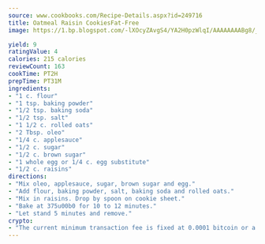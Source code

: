 ```yaml
---
source: www.cookbooks.com/Recipe-Details.aspx?id=249716
title: Oatmeal Raisin CookiesFat-Free  
image: https://1.bp.blogspot.com/-lXOcyZAvgS4/YA2H0pzWlqI/AAAAAAAABg8/_HX4JI-WmFM0Tz684w_qYjP9vBzksmFNgCLcBGAsYHQ/s219/20.png

yield: 9
ratingValue: 4
calories: 215 calories
reviewCount: 163
cookTime: PT2H
prepTime: PT31M
ingredients:
- "1 c. flour"
- "1 tsp. baking powder"
- "1/2 tsp. baking soda"
- "1/2 tsp. salt"
- "1 1/2 c. rolled oats"
- "2 Tbsp. oleo"
- "1/4 c. applesauce"
- "1/2 c. sugar"
- "1/2 c. brown sugar"
- "1 whole egg or 1/4 c. egg substitute"
- "1/2 c. raisins"
directions:
- "Mix oleo, applesauce, sugar, brown sugar and egg."
- "Add flour, baking powder, salt, baking soda and rolled oats."
- "Mix in raisins. Drop by spoon on cookie sheet."
- "Bake at 375u00b0 for 10 to 12 minutes."
- "Let stand 5 minutes and remove."
crypto:
- "The current minimum transaction fee is fixed at 0.0001 bitcoin or a tenth of a millibitcoin per kilobyte, recently decreased from one millibitcoin."
---
```

